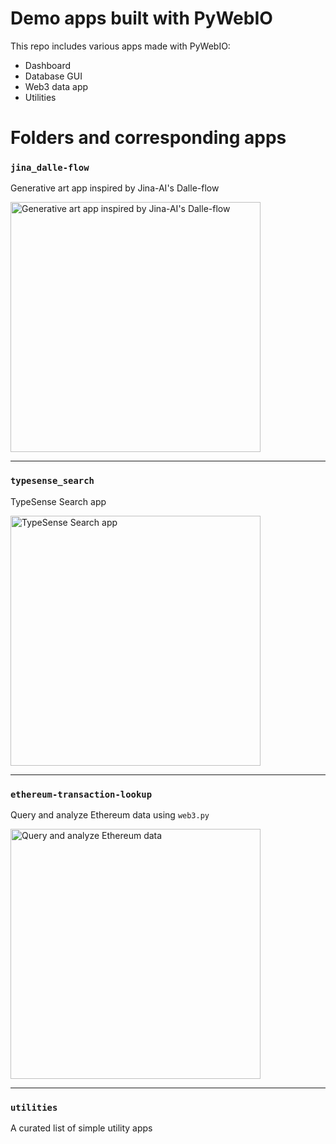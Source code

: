 # Demo apps built with PyWebIO

This repo includes various apps made with PyWebIO:
* Dashboard
* Database GUI
* Web3 data app
* Utilities

# Folders and corresponding apps

### `jina_dalle-flow`
Generative art app inspired by Jina-AI's Dalle-flow

<img width="400" alt="Generative art app inspired by Jina-AI's Dalle-flow" src="https://user-images.githubusercontent.com/18755763/167768876-668b089e-9689-4c4b-b898-58bfb94c77fa.png">

----

### `typesense_search`
TypeSense Search app

<img width="400" alt="TypeSense Search app" src="https://user-images.githubusercontent.com/18755763/167769071-5ad7e913-8fd3-47b7-b63b-7c333cc8418f.png">

----

### `ethereum-transaction-lookup`
Query and analyze Ethereum data using `web3.py`

<img width="400" alt="Query and analyze Ethereum data" src="https://user-images.githubusercontent.com/18755763/167014938-dcb63602-5699-4b33-a155-a51b2c9ec9f2.png">

----

### `utilities`
A curated list of simple utility apps
